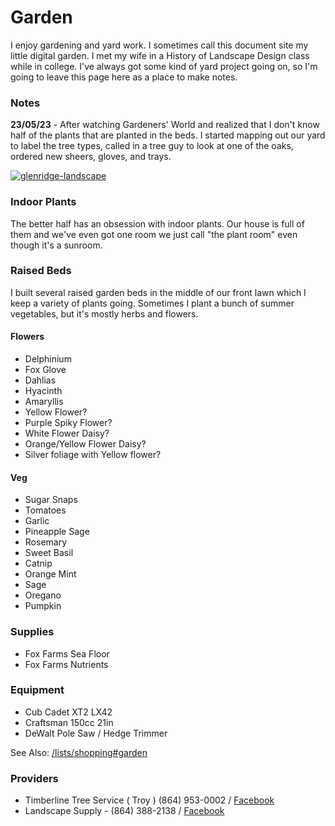 # Garden

I enjoy gardening and yard work. I sometimes call this document site my little digital garden. I met my wife in a History of Landscape Design class while in college. I've always got some kind of yard project going on, so I'm going to leave this page here as a place to make notes. 

### Notes

**23/05/23** - After watching Gardeners' World and realized that I don't know half of the plants that are planted in the beds. I started mapping out our yard to label the tree types, called in a tree guy to look at one of the oaks, ordered new sheers, gloves, and trays. 

[![glenridge-landscape](/img/glenridge-landscape.jpg)](/img/glenridge-landscape.jpg) 

### Indoor Plants

The better half has an obsession with indoor plants. Our house is full of them and we've even got one room we just call "the plant room" even though it's a sunroom.  

### Raised Beds

I built several raised garden beds in the middle of our front lawn which I keep a variety of plants going. Sometimes I plant a bunch of summer vegetables, but it's mostly herbs and flowers. 

#### Flowers 

- Delphinium
- Fox Glove
- Dahlias
- Hyacinth
- Amaryllis
- Yellow Flower?
- Purple Spiky Flower?
- White Flower Daisy?
- Orange/Yellow Flower Daisy?
- Silver foliage with Yellow flower?


#### Veg

- Sugar Snaps
- Tomatoes
- Garlic
- Pineapple Sage
- Rosemary
- Sweet Basil
- Catnip
- Orange Mint
- Sage
- Oregano
- Pumpkin



### Supplies

- Fox Farms Sea Floor
- Fox Farms Nutrients


### Equipment 

- Cub Cadet XT2 LX42
- Craftsman 150cc 21in
- DeWalt Pole Saw / Hedge Trimmer

See Also: [/lists/shopping#garden](/lists/shopping#garden)

### Providers

- Timberline Tree Service ( Troy ) (864) 953-0002 / [Facebook](https://www.facebook.com/people/Timberline-Tree-Service-LLC/100062993750660/)
- Landscape Supply - (864) 388-2138 / [Facebook](https://www.facebook.com/people/Landscape-Supply-of-Greenwood/100063548891226/)